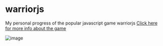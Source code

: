 # warriorjs
My personal progress of the popular javascript game warriorjs
[Click here for more info about the game](https://warrior.js.org/en/)


![image](https://github.com/alwinvid/warriorjs/assets/143581085/236f9bff-e07f-4ce9-8b29-156d3a68d257)




